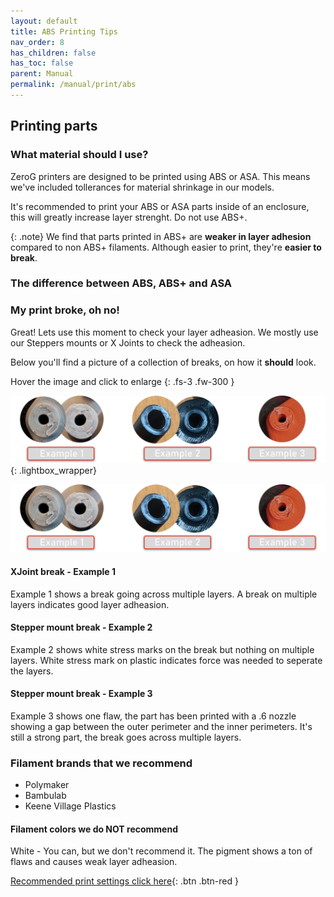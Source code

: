 ```yaml
---
layout: default
title: ABS Printing Tips
nav_order: 8
has_children: false
has_toc: false
parent: Manual
permalink: /manual/print/abs
---
```


## Printing parts

### What material should I use?
ZeroG printers are designed to be printed using ABS or ASA. This means we've included tollerances for material shrinkage in our models.

It's recommended to print your ABS or ASA parts inside of an enclosure, this will greatly increase layer strenght. Do not use ABS+.

{: .note}
We find that parts printed in ABS+ are **weaker in layer adhesion** compared to non ABS+ filaments. Although easier to print, they're **easier to break**.

### The difference between ABS, ABS+ and ASA


### My print broke, oh no!
Great! Lets use this moment to check your layer adheasion. We mostly use our Steppers mounts or X Joints to check the adheasion.

Below you'll find a picture of a collection of breaks, on how it **should** look.

Hover the image and click to enlarge <i class="bi bi-zoom-in"></i>
{: .fs-3 .fw-300 }

[![Examples layer breaks](../../assets/images/examples/break_samples.png)](#examples){: .lightbox_wrapper}

<div onclick="location.href='##';"  id="examples"  class="lightbox__item">
    <div class="lightbox__content">
    <div class="lightbox__titlebar"></div>
        <a href="##" class="close"></a>
        <img src="../../assets/images/examples/break_samples.png" alt="Examples layer breaks">
    </div>
</div>

#### XJoint break - Example 1
Example 1 shows a break going across multiple layers. A break on multiple layers indicates good layer adheasion.

#### Stepper mount break - Example 2
Example 2 shows white stress marks on the break but nothing on multiple layers. White stress mark on plastic indicates force was needed to seperate the layers.

#### Stepper mount break - Example 3
Example 3 shows one flaw, the part has been printed with a .6 nozzle showing a gap between the outer perimeter and the inner perimeters. It's still a strong part, the break goes across multiple layers.

### Filament brands that we recommend

* Polymaker
* Bambulab
* Keene Village Plastics

#### Filament colors we do NOT recommend
White - You can, but we don't recommend it. The pigment shows a ton of flaws and causes weak layer adheasion.

<!-- #### The difference between ABS, ABS+, ASA and TitanX
A quote from [https://all3dp.com/](https://all3dp.com/2/abs-plus-filament-what-is-it/){:target="_blank"} 
> "ABS+, or ABS Plus, aims to reduce the sensitivity to shrinkage and warping of ABS, while preserving most of its performance advantages." -->

[Recommended print settings click here](/standard/print/settings){: .btn .btn-red }